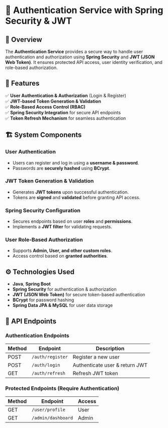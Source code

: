 # 🔐 Authentication Service with Spring Security & JWT  

## 📌 Overview  
The **Authentication Service** provides a secure way to handle user authentication and authorization using **Spring Security** and **JWT (JSON Web Token)**. It ensures protected API access, user identity verification, and role-based authorization.  

## 🚀 Features  
✅ **User Authentication & Authorization** (Login & Register)  
✅ **JWT-based Token Generation & Validation**  
✅ **Role-Based Access Control (RBAC)**  
✅ **Spring Security Integration** for secure API endpoints  
✅ **Token Refresh Mechanism** for seamless authentication  

## 🏗️ System Components  

### **User Authentication**  
- Users can register and log in using a **username & password**.  
- Passwords are **securely hashed** using **BCrypt**.  

### **JWT Token Generation & Validation**  
- Generates **JWT tokens** upon successful authentication.  
- Tokens are **signed** and **validated** before granting API access.  

### **Spring Security Configuration**  
- Secures endpoints based on user **roles** and **permissions**.  
- Implements a **JWT filter** for validating requests.  

### **User Role-Based Authorization**  
- Supports **Admin, User, and other custom roles**.  
- Access control based on **granted authorities**.  

## ⚙️ Technologies Used  
- **Java**, **Spring Boot**  
- **Spring Security** for authentication & authorization  
- **JWT (JSON Web Token)** for secure token-based authentication  
- **BCrypt** for password hashing  
- **Spring Data JPA & MySQL** for user data storage  

## 📖 API Endpoints  

### **Authentication Endpoints**  
| Method | Endpoint        | Description          |
|--------|----------------|----------------------|
| POST   | `/auth/register`  | Register a new user |
| POST   | `/auth/login`     | Authenticate user & return JWT |
| GET    | `/auth/refresh`   | Refresh JWT token |

### **Protected Endpoints (Require Authentication)**  
| Method | Endpoint       | Access  |
|--------|---------------|---------|
| GET    | `/user/profile` | User   |
| GET    | `/admin/dashboard` | Admin |
